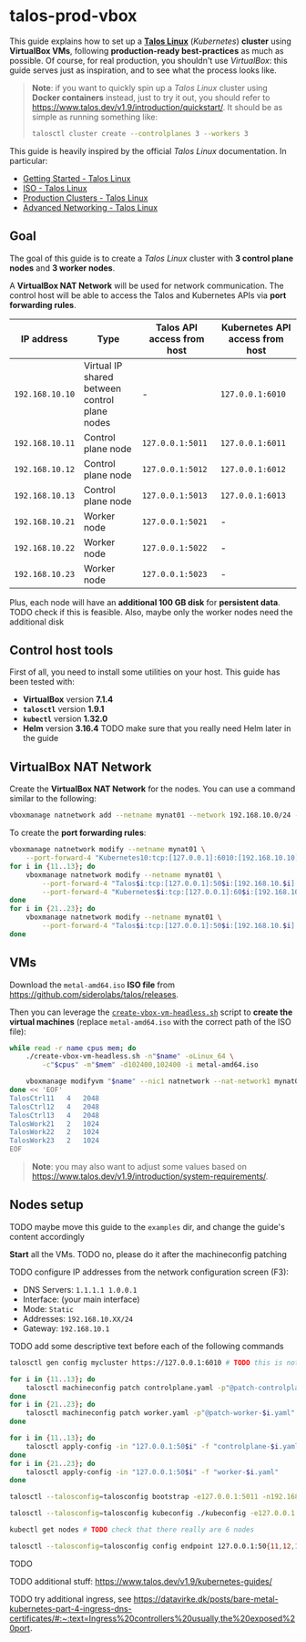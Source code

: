 # talos-prod-vbox

This guide explains how to set up a **[Talos Linux](https://www.talos.dev/)** (_Kubernetes_) **cluster** using **VirtualBox VMs**, following **production-ready best-practices** as much as possible. Of course, for real production, you shouldn't use _VirtualBox_: this guide serves just as inspiration, and to see what the process looks like.

> **Note**: if you want to quickly spin up a _Talos Linux_ cluster using **Docker containers** instead, just to try it out, you should refer to https://www.talos.dev/v1.9/introduction/quickstart/. It should be as simple as running something like:
>
> ```bash
> talosctl cluster create --controlplanes 3 --workers 3
> ```

This guide is heavily inspired by the official _Talos Linux_ documentation. In particular:

- [Getting Started - Talos Linux](https://www.talos.dev/v1.9/introduction/getting-started/)
- [ISO - Talos Linux](https://www.talos.dev/v1.9/talos-guides/install/bare-metal-platforms/iso/)
- [Production Clusters - Talos Linux](https://www.talos.dev/v1.9/introduction/prodnotes/)
- [Advanced Networking - Talos Linux](https://www.talos.dev/v1.9/advanced/advanced-networking/#static-addressing)

## Goal

The goal of this guide is to create a _Talos Linux_ cluster with **3 control plane nodes** and **3 worker nodes**.

A **VirtualBox NAT Network** will be used for network communication. The control host will be able to access the Talos and Kubernetes APIs via **port forwarding rules**.

| IP address      | Type                                          | Talos API access from host | Kubernetes API access from host |
| --------------- | --------------------------------------------- | -------------------------- | ------------------------------- |
| `192.168.10.10` | Virtual IP shared between control plane nodes | -                          | `127.0.0.1:6010`                |
| `192.168.10.11` | Control plane node                            | `127.0.0.1:5011`           | `127.0.0.1:6011`                |
| `192.168.10.12` | Control plane node                            | `127.0.0.1:5012`           | `127.0.0.1:6012`                |
| `192.168.10.13` | Control plane node                            | `127.0.0.1:5013`           | `127.0.0.1:6013`                |
| `192.168.10.21` | Worker node                                   | `127.0.0.1:5021`           | -                               |
| `192.168.10.22` | Worker node                                   | `127.0.0.1:5022`           | -                               |
| `192.168.10.23` | Worker node                                   | `127.0.0.1:5023`           | -                               |

Plus, each node will have an **additional 100 GB disk** for **persistent data**. TODO check if this is feasible. Also, maybe only the worker nodes need the additional disk

## Control host tools

First of all, you need to install some utilities on your host. This guide has been tested with:

- **VirtualBox** version **7.1.4**
- **`talosctl`** version **1.9.1**
- **`kubectl`** version **1.32.0**
- **Helm** version **3.16.4** TODO make sure that you really need Helm later in the guide

## VirtualBox NAT Network

Create the **VirtualBox NAT Network** for the nodes. You can use a command similar to the following:

```bash
vboxmanage natnetwork add --netname mynat01 --network 192.168.10.0/24 --enable --dhcp on
```

To create the **port forwarding rules**:

```bash
vboxmanage natnetwork modify --netname mynat01 \
    --port-forward-4 "Kubernetes10:tcp:[127.0.0.1]:6010:[192.168.10.10]:6443"
for i in {11..13}; do
    vboxmanage natnetwork modify --netname mynat01 \
        --port-forward-4 "Talos$i:tcp:[127.0.0.1]:50$i:[192.168.10.$i]:50000" \
        --port-forward-4 "Kubernetes$i:tcp:[127.0.0.1]:60$i:[192.168.10.$i]:6443"
done
for i in {21..23}; do
    vboxmanage natnetwork modify --netname mynat01 \
        --port-forward-4 "Talos$i:tcp:[127.0.0.1]:50$i:[192.168.10.$i]:50000"
done
```

## VMs

Download the `metal-amd64.iso` **ISO file** from https://github.com/siderolabs/talos/releases.

Then you can leverage the [`create-vbox-vm-headless.sh`](https://github.com/dmotte/misc/blob/main/scripts/create-vbox-vm-headless.sh) script to **create the virtual machines** (replace `metal-amd64.iso` with the correct path of the ISO file):

```bash
while read -r name cpus mem; do
    ./create-vbox-vm-headless.sh -n"$name" -oLinux_64 \
        -c"$cpus" -m"$mem" -d102400,102400 -i metal-amd64.iso

    vboxmanage modifyvm "$name" --nic1 natnetwork --nat-network1 mynat01
done << 'EOF'
TalosCtrl11   4   2048
TalosCtrl12   4   2048
TalosCtrl13   4   2048
TalosWork21   2   1024
TalosWork22   2   1024
TalosWork23   2   1024
EOF
```

> **Note**: you may also want to adjust some values based on https://www.talos.dev/v1.9/introduction/system-requirements/.

## Nodes setup

TODO maybe move this guide to the `examples` dir, and change the guide's content accordingly

**Start** all the VMs. TODO no, please do it after the machineconfig patching

TODO configure IP addresses from the network configuration screen (F3):

- DNS Servers: `1.1.1.1 1.0.0.1`
- Interface: (your main interface)
- Mode: `Static`
- Addresses: `192.168.10.XX/24`
- Gateway: `192.168.10.1`

TODO add some descriptive text before each of the following commands

```bash
talosctl gen config mycluster https://127.0.0.1:6010 # TODO this is not ok: the Kubernetes API should be reachable by the nodes themselves at this address. Try to specify https://192.168.10.10 and, if there are certificate problems, you could try to add --additional-sans=127.0.0.1

for i in {11..13}; do
    talosctl machineconfig patch controlplane.yaml -p"@patch-controlplane-$i.yaml" -o "controlplane-$i.yaml"
done
for i in {21..23}; do
    talosctl machineconfig patch worker.yaml -p"@patch-worker-$i.yaml" -o "worker-$i.yaml"
done

for i in {11..13}; do
    talosctl apply-config -in "127.0.0.1:50$i" -f "controlplane-$i.yaml"
done
for i in {21..23}; do
    talosctl apply-config -in "127.0.0.1:50$i" -f "worker-$i.yaml"
done

talosctl --talosconfig=talosconfig bootstrap -e127.0.0.1:5011 -n192.168.10.11 # TODO at this point I get an "invalid certificate" error: valid for 192.168.10.11 instead of 127.0.0.1. Maybe I need to use .machine.certSANs

talosctl --talosconfig=talosconfig kubeconfig ./kubeconfig -e127.0.0.1:5011 -n192.168.10.11

kubectl get nodes # TODO check that there really are 6 nodes

talosctl --talosconfig=talosconfig config endpoint 127.0.0.1:50{11,12,13} # TODO not sure if I need this
```

TODO

TODO additional stuff: https://www.talos.dev/v1.9/kubernetes-guides/

TODO try additional ingress, see https://datavirke.dk/posts/bare-metal-kubernetes-part-4-ingress-dns-certificates/#:~:text=Ingress%20controllers%20usually,the%20exposed%20port.
